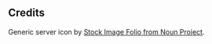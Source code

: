 
Credits
-------

Generic server icon by [Stock Image Folio from Noun Project](https://thenounproject.com/search/?q=computer&i=870428).

